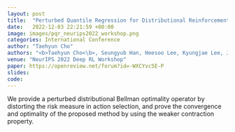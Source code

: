 ```yaml
---
layout: post
title:  "Perturbed Quantile Regression for Distributional Reinforcement Learning"
date:   2022-12-03 22:21:59 +00:00
image: images/pqr_neurips2022_workshop.png
categories: International Conference
author: "Taehyun Cho"
authors: "<b>Taehyun Cho<\b>, Seungyub Han, Heesoo Lee, Kyungjae Lee, Jungwoo Lee"
venue: "NeurIPS 2022 Deep RL Workshop"
paper: https://openreview.net/forum?id=-WXCYvc5E-P
slides: 
code: 
---
```

 We provide a perturbed distributional Bellman optimality operator by distorting the risk measure in action selection, and prove the convergence and optimality of the proposed method by using the weaker contraction property. 
